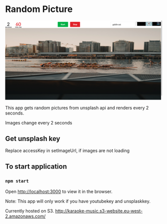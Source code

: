 # Random Picture 

![Alt text](sampleImage.png?raw=true "Title")


This app gets random pictures from unsplash api and renders every 2 seconds.

Images change every 2 seconds


## Get unsplash key
  Replace accessKey in setImageUrl, if images are not loading

## To start application
### `npm start`

Open [http://localhost:3000](http://localhost:3000) to view it in the browser.

Note: This app will only work if you have youtubekey and unsplaskkey. 

Currently hosted on S3. http://karaoke-music.s3-website.eu-west-2.amazonaws.com/

